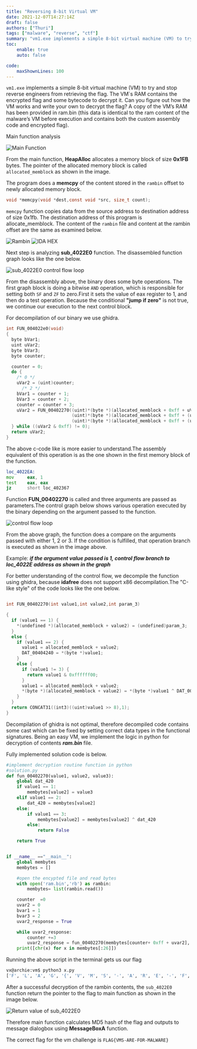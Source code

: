 ```yaml
---
title: "Reversing 8-bit Virtual VM"
date: 2021-12-07T14:27:14Z
draft: false
authors: ["Thuri"]
tags: ["malware", "reverse", "ctf"]
summary: "vm1.exe implements a simple 8-bit virtual machine (VM) to try and stop reverse engineers from retrieving the flag"
toc:
    enable: true
    auto: false

code:
    maxShownLines: 100
---
```


`vm1.exe` implements a simple 8-bit virtual machine (VM) to try and stop reverse engineers from retrieving the flag. The VM`s RAM contains the encrypted flag and some bytecode to decrypt it. Can you figure out how the VM works and write your own to decrypt the flag?<!-- more --> A copy of the VM’s RAM has been provided in ram.bin (this data is identical to the ram content of the malware’s VM before execution and contains both the custom assembly code and encrypted flag).

Main function analysis

![Main Function](/mal/vmq.png)

From the main function, **HeapAlloc** allocates a memory block of size **0x1FB** bytes. The pointer of the allocated memory block is called `allocated_memblock` as shown in the image.

The program does a **memcpy** of the content stored in the `rambin` offset to newly allocated memory block.

```c
void *memcpy(void *dest,const void *src, size_t count);
```

`memcpy` function copies data from the source address to destination address of size 0x1fb. The destination address of this program is allocate_memblock. The content of the `rambin` file and content at the rambin offset are the same as examined below.

![Rambin](mal/rambin.png)
![IDA HEX](/mal/ida_hex.png)

Next step is analyzing **sub_4022E0** function. The disassembled function graph looks like the one below.

![sub_4022E0 control flow loop](/mal/vmflow.png)

From the disassembly above, the binary does some byte operations. The first graph block is doing a bitwise `AND` operation, which is responsible for setting both `SF` and `ZF` to zero.First it sets the value of eax register to 1, and then do a test operation. Because the conditional **"jump if zero"** is not true, we continue our execution to the next control block.

For decompilation of our binary we use ghidra.

```c
int FUN_004022e0(void)
{
  byte bVar1;
  uint uVar2;
  byte bVar3;
  byte counter;

  counter = 0;
  do {
    /* 0 */
    uVar2 = (uint)counter;
      /* 2 */
    bVar1 = counter + 1;
    bVar3 = counter + 2;
    counter = counter + 3;
    uVar2 = FUN_00402270((uint)*(byte *)(allocated_memblock + 0xff + uVar2),
                         (uint)*(byte *)(allocated_memblock + 0xff + (uint)bVar1),
                         (uint)*(byte *)(allocated_memblock + 0xff + (uint)bVar3));
  } while ((uVar2 & 0xff) != 0);
  return uVar2;
}
```

The above c-code like is more easier to understand.The assembly equivalent of this operation is as the one shown in the first memory block of the function.

```asm
loc_4022EA:
mov     eax, 1
test    eax, eax
jz      short loc_402367
```

Function **FUN_00402270** is called and three arguments are passed as parameters.The control graph below shows various operation executed by the binary depending on the argument passed to the function.

![control flow loop](/mal/vmflow2.png)

From the above graph, the function does a compare on the arguments passed with either 1, 2 or 3. If the condition is fulfilled, that operation branch is executed as shown in the image above.

Example: **_if the argument value passed is 1, control flow branch to loc_4022E address as shown in the graph_**

For better understanding of the control flow, we decompile the function using ghidra, because **idafree** does not support x86 decompilation.The "C-like style" of the code looks like the one below.

```c

int FUN_00402270(int value1,int value2,int param_3)

{
  if (value1 == 1) {
    *(undefined *)(allocated_memblock + value2) = (undefined)param_3;
  }
  else {
    if (value1 == 2) {
      value1 = allocated_memblock + value2;
      DAT_00404240 = *(byte *)value1;
    }
    else {
      if (value1 != 3) {
        return value1 & 0xffffff00;
      }
      value1 = allocated_memblock + value2;
      *(byte *)(allocated_memblock + value2) = *(byte *)value1 ^ DAT_00404240;
    }
  }
  return CONCAT31((int3)((uint)value1 >> 8),1);
}
```

Decompilation of ghidra is not optimal, therefore decompiled code contains some cast which can be fixed by setting correct data types in the functional signatures. Being an easy VM, we implement the logic in python for decryption of contents **_ram.bin_** file.

Fully implemented solution code is below.

```python
#implement decryption routine function in python
#solution.py
def fun_00402270(value1, value2, value3):
    global dat_420
    if value1 == 1:
        membytes[value2] = value3
    elif value1 == 2:
        dat_420 = membytes[value2]
    else:
        if value1 == 3:
            membytes[value2] = membytes[value2] ^ dat_420
        else:
            return False

    return True


if __name__ =="__main__":
    global membytes
    membytes = []

    #open the encypted file and read bytes
    with open('ram.bin','rb') as rambin:
        membytes= list(rambin.read())

    counter  =0
    uvar2 = 0
    bvar1 = 1
    bvar3 = 2
    uvar2_response = True

    while uvar2_response:
        counter +=3
        uvar2_response = fun_00402270(membytes[counter+ 0xff + uvar2], membytes[counter+0xff + bvar1], membytes[counter+ 0xff + bvar3])
    print([chr(x) for x in membytes[:26]])

```

Running the above script in the terminal gets us our flag

```bash
vx@archie:vm$ python3 x.py
['F', 'L', 'A', 'G', '{', 'V', 'M', 'S', '-', 'A', 'R', 'E', '-', 'F', 'O', 'R', '-', 'M', 'A', 'L', 'W', 'A', 'R', 'E', '}', '\x00']
```

After a successful decryption of the rambin contents, the `sub_4022E0` function return the pointer to the flag to main function as shown in the image below.

![Return value of sub_4022E0](/mal/retflag.png)

Therefore main function calculates MD5 hash of the flag and outputs to message dialogbox using **MessageBoxA** function.

The correct flag for the vm challenge is `FLAG{VMS-ARE-FOR-MALWARE}`
